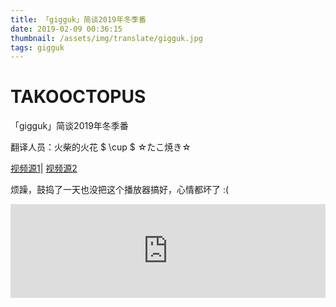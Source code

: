 ```yaml
---
title: 「gigguk」简谈2019年冬季番
date: 2019-02-09 00:36:15
thumbnail: /assets/img/translate/gigguk.jpg
tags: gigguk
---
```

# TAKOOCTOPUS

<label class="label-header"> 「gigguk」简谈2019年冬季番 </label>

翻译人员：火柴的火花 $ \cup $  ☆たこ焼き☆

[视频源1](https://www.bilibili.com/html/player.html?aid=42979647&as_wide=1)| [视频源2](https://www.bilibili.com/blackboard/html5player.html?cid=75362997&aid=42979647)

烦躁，鼓捣了一天也没把这个播放器搞好，心情都坏了 :(

<iframe id="spkj" src="https://player.bilibili.com/player.html?aid=42979647&cid=75362997&page=1" scrolling="no" border="0" frameborder="no" framespacing="0" allowfullscreen="true" width=100%> </iframe>

<script type="text/javascript">
    document.getElementById("spkj").style.height=document.getElementById("spkj").scrollWidth*0.76+"px";
</script>


<!-- <div class="course-lesson-content">
	<div class="clearfix entry-content no-thumb">
        <div class="entry-thumb ">
            <div class="hide-mobile" style="width:100%;">
                    <iframe class="video_pc" src="https://www.bilibili.com/blackboard/html5player.html?cid=75362997&aid=42979647&page="  width="100%" height="585" frameborder="0" allowfullscreen="true">
                    </iframe><br />
                    <script type="text/javascript">
                        jQuery(function ($){
                                var w=$('.hide-mobile').parent().width();
                        $('.hide-mobile').height(w/2);
                        $('.video_pc').height(w/2);
                                $(window).on('resize',function () {
                                    var w=$('.hide-mobile').parent().width();
                                    if (w<768) return;
                            $('.hide-mobile').height(w/2);
                            $('.video_pc').height(w/2);
                                });
                    });
                    </script>
            </div>
            <div class="show-mobile show-mobile-mobile show-mobile-ios">
                <video id="video_show" width="100%" height="100%" preload="auto" controls="controls" webkit-playsinline></video>
                <script type="text/javascript">
                //jQuery('#video_show').after('<iframe src="https://m.bilibili.com/video/av42979647.html" width="0" height="0" style="display:none;"></iframe>');
                    function callbackfunction(res) {
                        var url=res.durl[0].url.replace(/https?/,"https");
                    jQuery('#video_show').html('<source src="'+url+'" type="video/mp4">');
                    jQuery('#video_show').attr('src',url);
                    jQuery('#video_show').attr('poster',res.img);
                        jQuery('#video_show').on('click',function () {
                            if (jQuery(this)[0].paused) {
                                jQuery(this)[0].play();
                            }else {
                                jQuery(this)[0].pause();
                            }
                        });
                }
                    jQuery("video").bind("contextmenu",function () {
                        return false;
                    });
                </script>
                <style type="text/css">
                        video::-webkit-media-controls-enclosure {
                            overflow:hidden;
                        }
                        video::-webkit-media-controls-panel {
                            width: calc(100% + 30px);
                        }
                </style>
                <p><script type="text/javascript" src="https://api.bilibili.com/playurl?callback=callbackfunction&aid=42979647&page=&platform=html5&quality=1&vtype=mp4&type=jsonp"></script></p>
            </div>
        </div>
    </div>
</div> -->